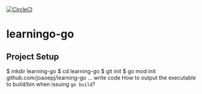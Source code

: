 [![CircleCI](https://circleci.com/gh/joaoepj/learning-go.svg?style=svg)](https://circleci.com/gh/joaoepj/learning-go)

# learningo-go


## Project Setup
$ mkdir learning-go
$ cd learning-go
$ git init
$ go mod init github.com/joaoepj/learning-go
... write code
How to output the executable to build/bin when issuing `go build`? 
